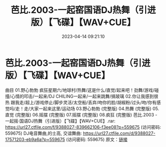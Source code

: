 ﻿---
title: 芭比.2003-一起窑国语DJ热舞（引进版）【飞碟】【WAV+CUE】
date: 2023-04-14 09:21:10
categories: 交谊舞曲、电音DJ舞曲
tags: 华语中文
---
# 芭比.2003-一起窑国语DJ热舞（引进版）【飞碟】【WAV+CUE】

曲目
01.野心勃勃
疯狂星期六/地球村/热舞/这是什么/直觉/起来吧！劲舞/游戏/碰撞/心情的叩击/一起来/DJ
CHILING一起来/一起来跳舞/搞玻璃
02.你让我感到很热
跟我走/超上/游戏停止/脚步灵活/太空船/丢弃/吻你的脸/胡椒粉/过头/吻/你有感觉吗/走！走/大家一起来这里/运动场
03.野心勃勃 (完整版)
04.热舞 (完整版)
05.直觉 (完整版)
06.摇摆 (完整版)
07.摇摆 (完整版)
08.疯狂 (完整版)
芭比.2003 - 一起摇·国语DJ热舞（引进版）【飞碟】【WAV+CUE】.rar: https://url27.ctfile.com/f/9388027-839662106-f3ee08?p=559675
(访问密码: 559675)
DJ电音舞曲,的士高, 交谊舞曲: https://url27.ctfile.com/d/9388027-17571203-eb9a6a?p=559675
(访问密码: 559675)
原文：[链接](https://blog.sina.com.cn/s/blog_1647c7e76010311g1.html)